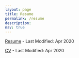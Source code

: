 ```yaml
---
layout: page
title: Resume
permalink: /resume
description:
nav: true
---
```



[Resume](https://github.com/lazypanda10117/My-Resume-and-CV/raw/master/resume/resume.pdf) - Last Modified: Apr 2020

[CV](https://github.com/lazypanda10117/My-Resume-and-CV/raw/master/CV/cv.pdf) - Last Modified: Apr 2020